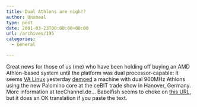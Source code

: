 ```yaml
---
title: Dual Athlons are nigh!?
author: Unxmaal
type: post
date: 2001-03-23T00:00:00+00:00
url: /archives/195
categories:
  - General

---
```

Great news for those of us (me) who have been holding off buying an AMD Athlon-based system until the platform was dual processor-capable: it seems <a href="http://www.valinux.com/" target="_blank">VA Linux</a> yesterday <a href="http://www.theregister.co.uk/content/3/17789.html" target="_blank">demoed</a> a machine with dual 900MHz Athlons using the new Palomino core at the ceBIT trade show in Hanover, Germany. More information at tecChannel.de&#8230; Babelfish seems to choke on <a href="http://www.tecchannel.de/news/20010322/thema20010322-3961.html" target="_blank">this URL</a>, but it does an OK translation if you paste the text.